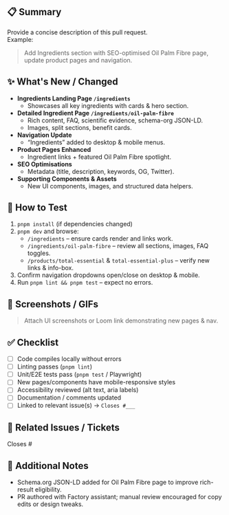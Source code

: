 <!--
  Pull Request Template
  Fibre Elite Glow – Ingredients Expansion
-->

## 📋 Summary

Provide a concise description of this pull request.  
Example:

> Add Ingredients section with SEO-optimised Oil Palm Fibre page, update product pages and navigation.

## ✨ What's New / Changed
- **Ingredients Landing Page `/ingredients`**
  - Showcases all key ingredients with cards & hero section.
- **Detailed Ingredient Page `/ingredients/oil-palm-fibre`**
  - Rich content, FAQ, scientific evidence, schema-org JSON-LD.
  - Images, split sections, benefit cards.
- **Navigation Update**
  - “Ingredients” added to desktop & mobile menus.
- **Product Pages Enhanced**
  - Ingredient links + featured Oil Palm Fibre spotlight.
- **SEO Optimisations**
  - Metadata (title, description, keywords, OG, Twitter).
- **Supporting Components & Assets**
  - New UI components, images, and structured data helpers.

## 🧪 How to Test
1. `pnpm install` (if dependencies changed)  
2. `pnpm dev` and browse:
   - `/ingredients` – ensure cards render and links work.
   - `/ingredients/oil-palm-fibre` – review all sections, images, FAQ toggles.
   - `/products/total-essential` & `total-essential-plus` – verify new links & info-box.
3. Confirm navigation dropdowns open/close on desktop & mobile.
4. Run `pnpm lint && pnpm test` – expect no errors.

## 📸 Screenshots / GIFs
> Attach UI screenshots or Loom link demonstrating new pages & nav.

## ✅ Checklist
- [ ] Code compiles locally without errors
- [ ] Linting passes (`pnpm lint`)
- [ ] Unit/E2E tests pass (`pnpm test` / Playwright)
- [ ] New pages/components have mobile-responsive styles
- [ ] Accessibility reviewed (alt text, aria labels)
- [ ] Documentation / comments updated
- [ ] Linked to relevant issue(s) → `Closes #___`

## 🔗 Related Issues / Tickets
Closes #<!--issue-->  
<!--Add additional references-->

## 📄 Additional Notes
- Schema.org JSON-LD added for Oil Palm Fibre page to improve rich-result eligibility.
- PR authored with Factory assistant; manual review encouraged for copy edits or design tweaks.
